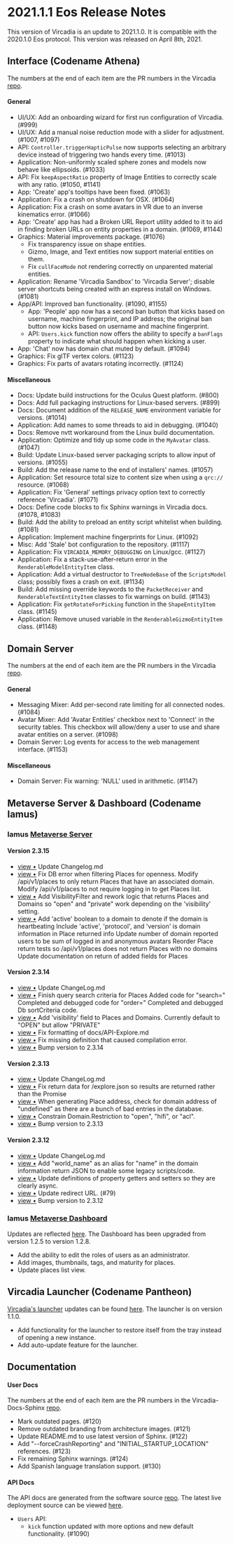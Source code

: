 # 2021.1.1 Eos Release Notes

This version of Vircadia is an update to 2021.1.0. It is compatible with the 2020.1.0 Eos protocol. This version was released on April 8th, 2021.

## Interface (Codename Athena)

The numbers at the end of each item are the PR numbers in the Vircadia [repo](https://github.com/vircadia/vircadia).

#### General

* UI/UX: Add an onboarding wizard for first run configuration of Vircadia. (#999)
* UI/UX: Add a manual noise reduction mode with a slider for adjustment. (#1007, #1097)
* API: `Controller.triggerHapticPulse` now supports selecting an arbitrary device instead of triggering two hands every time. (#1013)
* Application: Non-uniformly scaled sphere zones and models now behave like ellipsoids. (#1033)
* API: Fix `keepAspectRatio` property of Image Entities to correctly scale with any ratio. (#1050, #1141)
* App: 'Create' app's tooltips have been fixed. (#1063)
* Application: Fix a crash on shutdown for OSX. (#1064)
* Application: Fix a crash on some avatars in VR due to an inverse kinematics error. (#1066)
* App: 'Create' app has had a Broken URL Report utility added to it to aid in finding broken URLs on entity properties in a domain. (#1069, #1144)
* Graphics: Material improvements package. (#1076) 
    * Fix transparency issue on shape entities.
    * Gizmo, Image, and Text entities now support material entities on them.
    * Fix `cullFaceMode` not rendering correctly on unparented material entities.
* Application: Rename 'Vircadia Sandbox' to 'Vircadia Server'; disable server shortcuts being created with an express install on Windows. (#1081)
* App/API: Improved ban functionality. (#1090, #1155) 
    * App: 'People' app now has a second ban button that kicks based on username, machine fingerprint, and IP address; the original ban button now kicks based on username and machine fingerprint.
    * API: `Users.kick` function now offers the ability to specify a `banFlags` property to indicate what should happen when kicking a user.
* App: 'Chat' now has domain chat muted by default. (#1094)
* Graphics: Fix glTF vertex colors. (#1123)
* Graphics: Fix parts of avatars rotating incorrectly. (#1124)

#### Miscellaneous

* Docs: Update build instructions for the Oculus Quest platform. (#800)
* Docs: Add full packaging instructions for Linux-based servers. (#899)
* Docs: Document addition of the `RELEASE_NAME` environment variable for versions. (#1014)
* Application: Add names to some threads to aid in debugging. (#1040)
* Docs: Remove nvtt workaround from the Linux build documentation.
* Application: Optimize and tidy up some code in the `MyAvatar` class. (#1047)
* Build: Update Linux-based server packaging scripts to allow input of versions. (#1055)
* Build: Add the release name to the end of installers' names. (#1057)
* Application: Set resource total size to content size when using a `qrc://` resource. (#1068)
* Application: Fix 'General' settings privacy option text to correctly reference 'Vircadia'. (#1071)
* Docs: Define code blocks to fix Sphinx warnings in Vircadia docs. (#1078, #1083)
* Build: Add the ability to preload an entity script whitelist when building. (#1081)
* Application: Implement machine fingerprints for Linux. (#1092)
* Misc: Add 'Stale' bot configuration to the repository. (#1117)
* Application: Fix `VIRCADIA_MEMORY_DEBUGGING` on Linux/gcc. (#1127)
* Application: Fix a stack-use-after-return error in the `RenderableModelEntityItem` class.
* Application: Add a virtual destructor to `TreeNodeBase` of the `ScriptsModel` class; possibly fixes a crash on exit. (#1134)
* Build: Add missing override keywords to the `PacketReceiver` and `RenderableTextEntityItem` classes to fix warnings on build. (#1143)
* Application: Fix `getRotateForPicking` function in the `ShapeEntityItem` class. (#1145)
* Application: Remove unused variable in the `RenderableGizmoEntityItem` class. (#1148)

## Domain Server

The numbers at the end of each item are the PR numbers in the Vircadia [repo](https://github.com/vircadia/vircadia).

#### General

* Messaging Mixer: Add per-second rate limiting for all connected nodes. (#1084)
* Avatar Mixer: Add 'Avatar Entities' checkbox next to 'Connect' in the security tables. This checkbox will allow/deny a user to use and share avatar entities on a server. (#1098)
* Domain Server: Log events for access to the web management interface. (#1153)

#### Miscellaneous

* Domain Server: Fix warning: 'NULL' used in arithmetic. (#1147)

## Metaverse Server & Dashboard (Codename Iamus)

### Iamus [Metaverse Server](https://github.com/vircadia/iamus)

#### Version 2.3.15

<ul>
<li><a href="http://github.com/vircadia/Iamus/commit/e58ece2f451b33971c6d4de2f4d8985771661082">view &bull;</a> Update Changelog.md</li> 
<li><a href="http://github.com/vircadia/Iamus/commit/1201064098fabd50b490081310cc546b9d341998">view &bull;</a> Fix DB error when filtering Places for openness. Modify /api/v1/places to only return Places that have an associated domain. Modify /api/v1/places to not require logging in to get Places list.</li> 
<li><a href="http://github.com/vircadia/Iamus/commit/b6799ed94315f9d25e5d5eb78c122f505b6d5fb0">view &bull;</a> Add VisibilityFilter and rework logic that returns Places and Domains     so "open" and "private" work depending on the 'visibility' setting.</li> 
<li><a href="http://github.com/vircadia/Iamus/commit/1f58e1575963312a9ac1d57bbc5988e389ef4d92">view &bull;</a> Add 'active' boolean to a domain to denote if the domain is heartbeating Include 'active', 'protocol', and 'version' is domain information in Place returned info Update number of domain reported users to be sum of logged in and anonymous avatars Reorder Place return tests so /api/v1/places does not return Places with no domains Update documentation on return of added fields for Places</li> 
</ul>

#### Version 2.3.14

<ul>
<li><a href="http://github.com/vircadia/Iamus/commit/da3e3628f0bb0e003bc332d245071518a61dad95">view &bull;</a> Update ChangeLog.md</li> 
<li><a href="http://github.com/vircadia/Iamus/commit/6ad6fde681ecde16a5686b71e02e8e5999136e14">view &bull;</a> Finish query search criteria for Places     Added code for "search="     Completed and debugged code for "order=" Completed and debugged Db sortCriteria code.</li> 
<li><a href="http://github.com/vircadia/Iamus/commit/cd62e04bea6a1478475713e6f2697840a20cd935">view &bull;</a> Add 'visibility' field to Places and Domains.     Currently default to "OPEN" but allow "PRIVATE"</li> 
<li><a href="http://github.com/vircadia/Iamus/commit/2992085df3d9032f89669f7b61bbd268f3715385">view &bull;</a> Fix formatting of docs/API-Explore.md</li> 
<li><a href="http://github.com/vircadia/Iamus/commit/2cef6bad6551d7ff12569259e83a984d47674bae">view &bull;</a> Fix missing definition that caused compilation error.</li> 
<li><a href="http://github.com/vircadia/Iamus/commit/3c368663b3385d3b00e233b3553c1b9f38b51fb4">view &bull;</a> Bump version to 2.3.14</li> 
</ul>

#### Version 2.3.13

<ul>
<li><a href="http://github.com/vircadia/Iamus/commit/7bdfdb0bc899dcc7a81941d47777d8321fbbd10b">view &bull;</a> Update ChangeLog.md</li> 
<li><a href="http://github.com/vircadia/Iamus/commit/0b84cfb886e38c0bad07a79a0da8517bf6e62ebe">view &bull;</a> Fix return data for /explore.json so results are returned rather than the Promise</li> 
<li><a href="http://github.com/vircadia/Iamus/commit/b43084967d9c940cc06272fa2744808caca183c9">view &bull;</a> When generating Place address, check for domain address of "undefined" as     there are a bunch of bad entries in the database.</li> 
<li><a href="http://github.com/vircadia/Iamus/commit/b72262c3210dcce6eac32a96cf8a5cc4792a53f1">view &bull;</a> Constrain Domain.Restriction to "open", "hifi", or "acl".</li> 
<li><a href="http://github.com/vircadia/Iamus/commit/b7c32fc799f6709ef7f395f1925b4a837979bdef">view &bull;</a> Bump version to 2.3.13</li> 
</ul>

#### Version 2.3.12

<ul>
<li><a href="http://github.com/vircadia/Iamus/commit/190bf213309b02dd23ef40ea81e5431fc6a46944">view &bull;</a> Update ChangeLog.md</li> 
<li><a href="http://github.com/vircadia/Iamus/commit/55f42d7bf336d112a54dd097ea7a4b4dba38256b">view &bull;</a> Add "world_name" as an alias for "name" in the domain information     return JSON to enable some legacy scripts/code.</li> 
<li><a href="http://github.com/vircadia/Iamus/commit/f69fc3d6d087c33c03782be2cc558b0e6a0791e4">view &bull;</a> Update definitions of property getters and setters so they are clearly async.</li> 
<li><a href="http://github.com/vircadia/Iamus/commit/9ba59b51b7a47e46eb2620bf38d8766d24f23aad">view &bull;</a> Update redirect URL. (#79)</li> 
<li><a href="http://github.com/vircadia/Iamus/commit/3dfd4c4bc76c8a0080960bb70c7edbf068a4e0db">view &bull;</a> Bump version to 2.3.12</li> 
</ul>

### Iamus [Metaverse Dashboard](https://github.com/vircadia/project-iamus-dashboard)

Updates are reflected [here](https://dashboard.vircadia.com/). The Dashboard has been upgraded from version 1.2.5 to version 1.2.8.

* Add the ability to edit the roles of users as an administrator.
* Add images, thumbnails, tags, and maturity for places.
* Update places list view.

## Vircadia Launcher (Codename Pantheon)

[Vircadia's launcher](https://github.com/vircadia/pantheon-launcher) updates can be found [here](https://github.com/vircadia/pantheon-launcher/commits/master). The launcher is on version 1.1.0.

* Add functionality for the launcher to restore itself from the tray instead of opening a new instance.
* Add auto-update feature for the launcher.

## Documentation

#### User Docs

The numbers at the end of each item are the PR numbers in the Vircadia-Docs-Sphinx [repo](https://github.com/vircadia/vircadia-docs-sphinx). 

* Mark outdated pages. (#120)
* Remove outdated branding from architecture images. (#121)
* Update README.md to use latest version of Sphinx. (#122)
* Add "--forceCrashReporting" and "INITIAL_STARTUP_LOCATION" references. (#123)
* Fix remaining Sphinx warnings. (#124)
* Add Spanish language translation support. (#130)

#### API Docs

The API docs are generated from the software source [repo](https://github.com/vircadia/vircadia).
The latest live deployment source can be viewed [here](https://github.com/vircadia/vircadia-api-docs).

* `Users` API: 
    * `kick` function updated with more options and new default functionality. (#1090)
